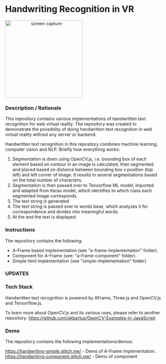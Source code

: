 # Handwriting Recognition in VR
<img src="img/screenshot.gif" title="screen capture" alt="screen capture" width="250" style="text-align: center">

### **Description / Rationale**
This repository contains various implementations of handwritten text recognition for web virtual reality. The repository was created to demonstrate the possibility of doing handwritten text recognition in web virtual reality without any server or backend.

Handwritten text recognition in this repository combines machine learning, computer vision and NLP. Briefly how everything works: 
1. Segmentation is doen using OpenCV.js, i.e. bounding box of each element based on contour in an image is calculated, then segmented and placed based on distance between bounding box x position (top left) and left corner of image. It results in several segmentations based on the total number of characters.
2. Segmentation is then passed over to Tensorflow ML model, imported and adapted from Keras model, which identifies to which class each segmented image corresponds.
3. The text string is generated
4. The text string is passed over to words base, which analyzes it for correspondence and divides into meaningful words.
5. At the end the text is displayed.

### **Instructions**
The repository contains the following: 
* A-Frame based implementation (see "a-frame-implementation" folder).
* Component for A-Frame (see: "a-frame-component" folder).
* Simple html implementation (see "simple-implementation" folder).


### **UPDATES**


### **Tech Stack**
Handwritten text recognition is powered by AFrame, Three.js and OpenCV.js and Tensorflow.js.

To learn more about OpenCV.js and its various uses, please refer to another repository: https://github.com/akbartus/OpenCV-Examples-in-JavaScript.    

### **Demo**
The repository contains the following implementations/demos: 

https://handwriting-simple.glitch.me/ - Demo of A-Frame implementation.
https://handwriting-component.glitch.me/ - Demo of component
